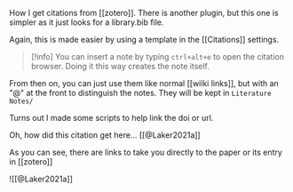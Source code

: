 How I get citations from [[zotero]]. There is another plugin, but this one is simpler as it just looks for a library.bib file.

Again, this is made easier by using a template in the [[Citations]] settings.

> [!info] 
> You can insert a note by typing `ctrl+alt+e` to open the citation browser. Doing it this way creates the note itself. 

From then on, you can just use them like normal [[wilki links]], but with an "@" at the front to distinguish the notes. They will be kept in `Literature Notes/`

Turns out I made some scripts to help link the doi or url.

Oh, how did this citation get here... [[@Laker2021a]]

As you can see, there are links to take you directly to the paper or its entry in [[zotero]]

![[@Laker2021a]]

